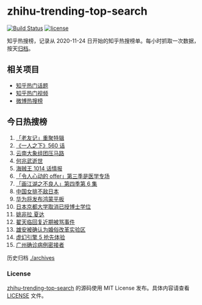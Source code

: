 # zhihu-trending-top-search

[![Build Status](https://github.com/justjavac/zhihu-trending-top-search/workflows/ci/badge.svg?branch=main)](https://github.com/justjavac/zhihu-trending-top-search/actions)
[![license](https://img.shields.io/github/license/justjavac/zhihu-trending-top-search)](https://github.com/justjavac/zhihu-trending-top-search/blob/main/LICENSE)

知乎热搜榜，记录从 2020-11-24 日开始的知乎热搜榜单。每小时抓取一次数据，按天[归档](./archives)。

## 相关项目

- [知乎热门话题](https://github.com/justjavac/zhihu-trending-hot-questions)
- [知乎热门视频](https://github.com/justjavac/zhihu-trending-hot-video)
- [微博热搜榜](https://github.com/justjavac/weibo-trending-hot-search)

## 今日热搜榜

<!-- BEGIN -->
<!-- 最后更新时间 Fri May 28 2021 23:12:57 GMT+0800 (China Standard Time) -->

1. [「老友记」重聚特辑](https://www.zhihu.com/search?q=老友记重聚)
2. [《一人之下》560 话](https://www.zhihu.com/search?q=一人之下)
3. [云南大象组团压马路](https://www.zhihu.com/search?q=云南大象)
4. [何兆武逝世](https://www.zhihu.com/search?q=何兆武)
5. [海贼王 1014 话情报](https://www.zhihu.com/search?q=海贼王)
6. [「令人心动的 offer」第三季是医学专场](https://www.zhihu.com/search?q=令人心动的offer第三季)
7. [「画江湖之不良人」第四季第 6 集](https://www.zhihu.com/search?q=画江湖之不良人第四季)
8. [中国女排不敌日本](https://www.zhihu.com/search?q=中国女排)
9. [华为将发布鸿蒙平板](https://www.zhihu.com/search?q=鸿蒙平板)
10. [日本京都大学取消已授博士学位](https://www.zhihu.com/search?q=日本京都大学)
11. [姚非拉 夏达](https://www.zhihu.com/search?q=姚非拉)
12. [翟天临回复近期被骂事件](https://www.zhihu.com/search?q=翟天临回复)
13. [雄安被确认为婚俗改革实验区](https://www.zhihu.com/search?q=雄安)
14. [虚幻引擎 5 抢先体验](https://www.zhihu.com/search?q=虚幻引擎5)
15. [广州确诊病例密接者](https://www.zhihu.com/search?q=广州疫情)

<!-- END -->

历史归档 [./archives](./archives)

### License

[zhihu-trending-top-search](https://github.com/justjavac/zhihu-trending-top-search)
的源码使用 MIT License 发布。具体内容请查看 [LICENSE](./LICENSE) 文件。
